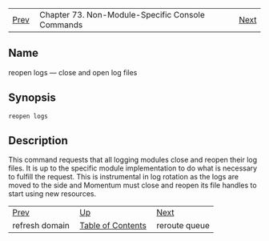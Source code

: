 |     |     |     |
| --- | --- | --- |
| [Prev](console_commands.refresh_domain)  | Chapter 73. Non-Module-Specific Console Commands |  [Next](console_commands.reroute_queue) |

<a name="console_commands.reopen_logs"></a>
## Name

reopen logs — close and open log files

## Synopsis

`reopen logs`

<a name="idp13618640"></a>
## Description

This command requests that all logging modules close and reopen their log files. It is up to the specific module implementation to do what is necessary to fulfill the request. This is instrumental in log rotation as the logs are moved to the side and Momentum must close and reopen its file handles to start using new resources.

|     |     |     |
| --- | --- | --- |
| [Prev](console_commands.refresh_domain)  | [Up](console.cmds.ref) |  [Next](console_commands.reroute_queue) |
| refresh domain  | [Table of Contents](index) |  reroute queue |

